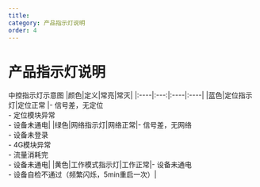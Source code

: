 ```yaml
---
title: 
category: 产品指示灯说明
order: 4
---
```


# 产品指示灯说明


中控指示灯示意图
|颜色|定义|常亮|常灭|
|:----|:---:|:----|:----|
|蓝色|定位指示灯|定位正常 |- 信号差，无定位<br>- 定位模块异常<br>- 设备未通电|
|绿色|网络指示灯|网络正常|- 信号差，无网络<br>- 设备未登录<br>- 4G模块异常<br>- 流量消耗完<br>- 设备未通电|
|黄色|工作模式指示灯|工作正常|- 设备未通电<br>- 设备自检不通过（频繁闪烁，5min重启一次）|
